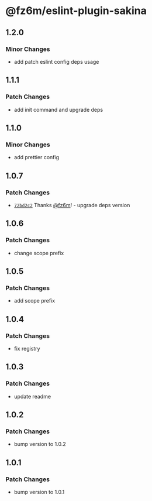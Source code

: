 # @fz6m/eslint-plugin-sakina

## 1.2.0

### Minor Changes

- add patch eslint config deps usage

## 1.1.1

### Patch Changes

- add init command and upgrade deps

## 1.1.0

### Minor Changes

- add prettier config

## 1.0.7

### Patch Changes

- [`72bd2c2`](https://github.com/xn-sakina/sakina/commit/72bd2c22b11845e4e1dcf0644de3361360aa96ce) Thanks [@fz6m](https://github.com/fz6m)! - upgrade deps version

## 1.0.6

### Patch Changes

- change scope prefix

## 1.0.5

### Patch Changes

- add scope prefix

## 1.0.4

### Patch Changes

- fix registry

## 1.0.3

### Patch Changes

- update readme

## 1.0.2

### Patch Changes

- bump version to 1.0.2

## 1.0.1

### Patch Changes

- bump version to 1.0.1
